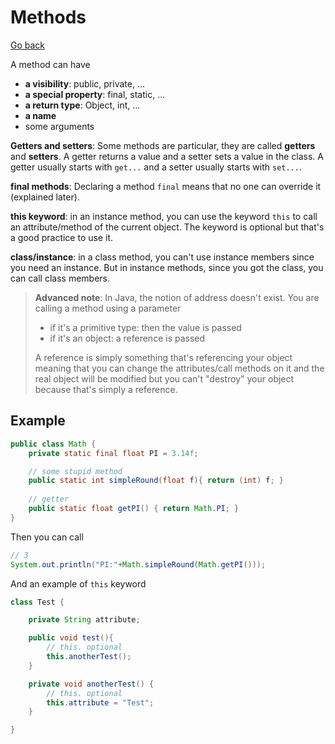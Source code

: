 # Methods

[Go back](..)

A method can have

* **a visibility**: public, private, ...
* **a special property**: final, static, ...
* **a return type**: Object, int, ...
* **a name**
* some arguments

**Getters and setters**: Some methods are particular, they are called **getters** 
and **setters**. A getter returns a value and a setter sets a value in the class.
A getter usually starts with ``get...`` and a setter
usually starts with ``set...``.

**final methods**: Declaring a method ``final`` means that no one can 
override it (explained later).

**this keyword**: in an instance method, you can use the keyword ``this``
to call an attribute/method of the current object. The keyword
is optional but that's a good practice to use it.

**class/instance**: in a class method, you can't use instance members
since you need an instance. But in instance methods, since you got
the class, you can call class members.

> **Advanced note**: In Java, the notion of address doesn't exist.
> You are calling a method using a parameter
> * if it's a primitive type: then the value is passed
> * if it's an object: a reference is passed
> 
> A reference is simply something that's referencing your object
> meaning that you can change the attributes/call methods on it
> and the real object will be modified but you can't "destroy"
> your object because that's simply a reference.

## Example

```java
public class Math {
    private static final float PI = 3.14f;

    // some stupid method
    public static int simpleRound(float f){ return (int) f; }
    
    // getter
    public static float getPI() { return Math.PI; }
}
```

Then you can call

```java
// 3
System.out.println("PI:"+Math.simpleRound(Math.getPI()));
```

And an example of ``this`` keyword

```java
class Test {

    private String attribute;

    public void test(){
        // this. optional
        this.anotherTest();
    }

    private void anotherTest() {
        // this. optional
        this.attribute = "Test";
    }

}
```
